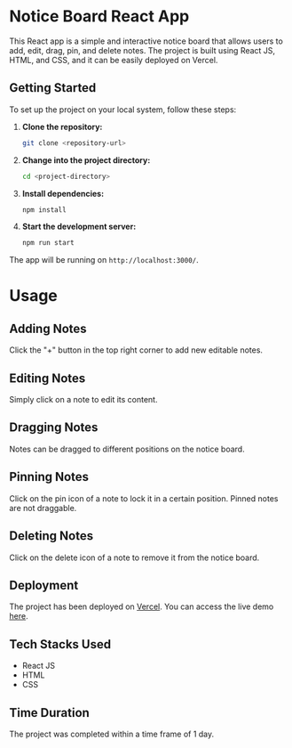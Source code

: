 # Notice Board React App

This React app is a simple and interactive notice board that allows users to add, edit, drag, pin, and delete notes. The project is built using React JS, HTML, and CSS, and it can be easily deployed on Vercel.

## Getting Started

To set up the project on your local system, follow these steps:

1. **Clone the repository:**
   ```bash
   git clone <repository-url>
   
2. **Change into the project directory:**
   ```bash
   cd <project-directory>
   
3. **Install dependencies:**
   ```bash
   npm install
   
4. **Start the development server:**
   ```bash
   npm run start

The app will be running on `http://localhost:3000/`.    

# Usage
## Adding Notes
Click the "+" button in the top right corner to add new editable notes.

## Editing Notes
Simply click on a note to edit its content.

## Dragging Notes
Notes can be dragged to different positions on the notice board.

## Pinning Notes
Click on the pin icon of a note to lock it in a certain position. Pinned notes are not draggable.

## Deleting Notes
Click on the delete icon of a note to remove it from the notice board.

## Deployment
The project has been deployed on [Vercel](https://vercel.com/). You can access the live demo [here](https://notice-board-five.vercel.app/).

## Tech Stacks Used
* React JS
* HTML
* CSS

## Time Duration
The project was completed within a time frame of 1 day.

